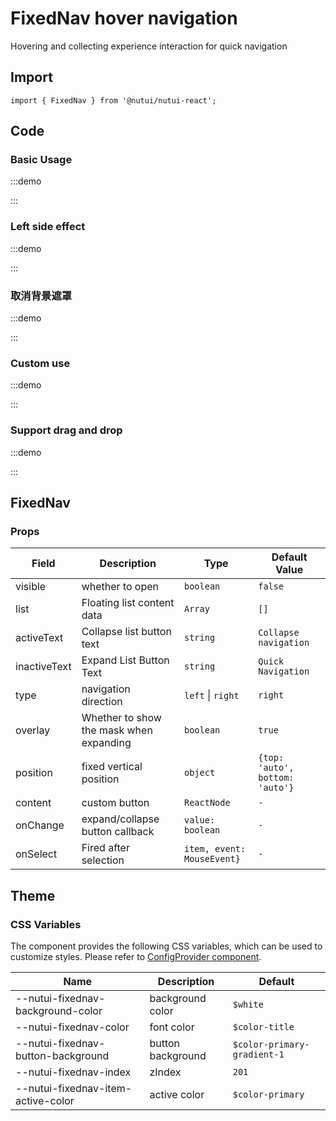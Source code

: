# FixedNav hover navigation



Hovering and collecting experience interaction for quick navigation

## Import

```tsx
import { FixedNav } from '@nutui/nutui-react';
```

## Code

### Basic Usage

:::demo

<CodeBlock src='h5/demo1.tsx'></CodeBlock>

:::

### Left side effect

:::demo

<CodeBlock src='h5/demo2.tsx'></CodeBlock>

:::

### 取消背景遮罩

:::demo

<CodeBlock src='h5/demo3.tsx'></CodeBlock>

:::

### Custom use

:::demo

<CodeBlock src='h5/demo4.tsx'></CodeBlock>

:::

### Support drag and drop

:::demo

<CodeBlock src='h5/demo5.tsx'></CodeBlock>

:::

## FixedNav

### Props

| Field | Description | Type | Default Value |
| --- | --- | --- | --- |
| visible | whether to open | `boolean` | `false` |
| list | Floating list content data | `Array` | `[]` |
| activeText | Collapse list button text | `string` | `Collapse navigation` |
| inactiveText | Expand List Button Text | `string` | `Quick Navigation` |
| type | navigation direction | `left` \| `right` | `right` |
| overlay | Whether to show the mask when expanding | `boolean` | `true` |
| position | fixed vertical position | `object` | `{top: 'auto', bottom: 'auto'}` |
| content | custom button | `ReactNode` | `-` |
| onChange | expand/collapse button callback | `value: boolean` | `-` |
| onSelect | Fired after selection | `item, event: MouseEvent}` | `-` |

## Theme

### CSS Variables

The component provides the following CSS variables, which can be used to customize styles. Please refer to [ConfigProvider component](#/en-US/component/configprovider).

| Name | Description | Default |
| --- | --- | --- |
| \--nutui-fixednav-background-color | background color | `$white` |
| \--nutui-fixednav-color | font color | `$color-title` |
| \--nutui-fixednav-button-background | button background | `$color-primary-gradient-1` |
| \--nutui-fixednav-index | zIndex | `201` |
| \--nutui-fixednav-item-active-color | active color | `$color-primary` |